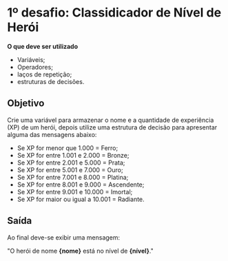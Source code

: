 # 1º desafio: Classidicador de Nível de Herói

**O que deve ser utilizado**

- Variáveis;
- Operadores;
- laços de repetição;
- estruturas de decisões.

## Objetivo

Crie uma variável para armazenar o nome e a quantidade de experiência (XP) de um herói, depois utilize uma estrutura de decisão para apresentar alguma das mensagens abaixo:

- Se XP for menor que 1.000 = Ferro;
- Se XP for entre 1.001 e 2.000 = Bronze;
- Se XP for entre 2.001 e 5.000 = Prata;
- Se XP for entre 5.001 e 7.000 = Ouro;
- Se XP for entre 7.001 e 8.000 = Platina;
- Se XP for entre 8.001 e 9.000 = Ascendente;
- Se XP for entre 9.001 e 10.000 = Imortal;
- Se XP for maior ou igual a 10.001 = Radiante.

## Saída

Ao final deve-se exibir uma mensagem:

"O herói de nome **{nome}** está no nível de **{nível}**."
